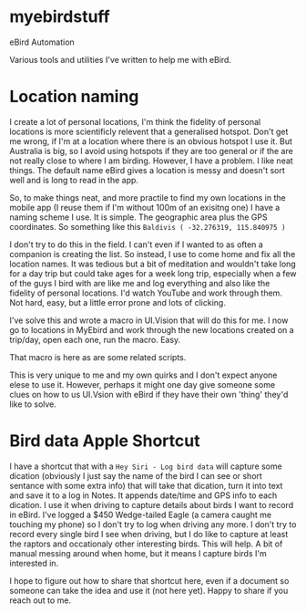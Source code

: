 # myebirdstuff
eBird Automation

Various tools and utilities I've written to help me with eBird.


# Location naming
I create a lot of personal locations, I'm think the fidelity of personal locations is more scientificly relevent that a generalised hotspot.  Don't get me wrong, if I'm at a location where there is an obvious hotspot I use it.  But Australia is big, so I avoid using hotspots if they are too general or if the are not really close to where I am birding.  However, I have a problem.  I like neat things.  The default name eBird gives a location is messy and doesn't sort well and is long to read in the app.

So, to make things neat, and more practile to find my own locations in the mobile app (I reuse them if I'm without 100m of an exisitng one) I have a naming scheme I use.  It is simple.  The geographic area plus the GPS coordinates.  So something like this `Baldivis ( -32.276319, 115.840975 )`

I don't try to do this in the field.  I can't even if I wanted to as often a companion is creating the list.  So instead, I use to come home and fix all the location names.   It was tedious but a bit of meditation and wouldn't take long for a day trip but could take ages for a week long trip, especially when a few of the guys I bird with are like me and log everything and also like the fidelity of personal locations.   I'd watch YouTube and work through them.  Not hard, easy, but a little error prone and lots of clicking.   

I've solve this and wrote a macro in UI.Vision that will do this for me.  I now go to locations in MyEbird and work through the new locations created on a trip/day, open each one, run the macro.  Easy.

That macro is here as are some related scripts.   

This is very unique to me and my own quirks and I don't expect anyone elese to use it.  However, perhaps it might one day give someone some clues on how to us UI.Vsion with eBird if they have their own 'thing' they'd like to solve.

#  Bird data Apple Shortcut

I have a shortcut that with a `Hey Siri - Log bird data` will capture some dication (obviously I just say the name of the bird I can see or short sentance with some extra info) that will take that dication, turn it into text and save it to a log in Notes.  It appends date/time and GPS info to each dication.  I use it when driving to capture details about birds I want to record in eBird.  I've logged a $450 Wedge-tailed Eagle (a camera caught me touching my phone) so I don't try to log when driving any more.  I don't try to record every single bird I see when driving, but I do like to capture at least the raptors and occationaly other interesting birds.  This will help.  A bit of manual messing around when home, but it means I capture birds I'm interested in.

I hope to figure out how to share that shortcut here, even if a document so someone can take the idea and use it (not here yet).  Happy to share if you reach out to me.
